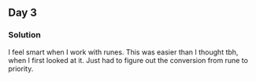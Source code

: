 ## Day 3

### Solution
I feel smart when I work with runes.
This was easier than I thought tbh, when I first looked at it.
Just had to figure out the conversion from rune to priority.
